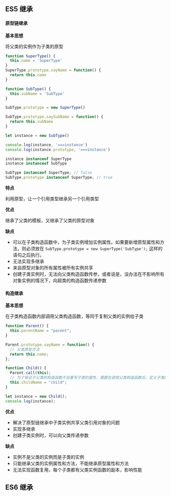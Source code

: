 ## ES5 继承

#### 原型链继承

**基本思想**

将父类的实例作为子类的原型

```js
function SuperType() {
  this.name = 'SuperType'
}
SuperType.prototype.sayName = function() {
  return this.name
}

function SubType() {
  this.subName = 'SubType'
}

SubType.prototype = new SuperType()

SubType.prototype.saySubName = function() {
  return this.subName
}

let instance = new SubType()

console.log(instance, '===instance')
console.log(instance.prototype, '===instance')

instance instanceof SuperType
instance instanceof SubType

SubType instanceof SuperType; // false
SubType.prototype instanceof SuperType; // true
```

**特点**

利用原型，让一个引用类型继承另一个引用类型

**优点**

继承了父类的模板，又继承了父类的原型对象

**缺点**

  - 可以在子类构造函数中，为子类实例增加实例属性。如果要新增原型属性和方法，则必须放在 `SubType.prototype = new SuperType('SubType');` 这样的语句之后执行。
  - 无法实现多继承
  - 来自原型对象的所有属性被所有实例共享
  - 创建子类实例时，无法向父类构造函数传参，或者说是，没办法在不影响所有对象实例的情况下，向超类的构造函数传递参数

#### 构造继承

**基本思想**

在子类构造函数内部调用父类构造函数，等同于复制父类的实例给子类

```js
function Parent() {
  this.parentName = "parent";
}

Parent.prototype.sayName = function() {
  // 父类原型方法
  return this.name;
};

function Child() {
  Parent.call(this);
  // 为了保证子父类的构造函数不会重写子类的属性，需要在调用父类构造函数后，定义子类的属性
  this.childName = "child";
}

let instance = new Child();
console.log(instance);
```

**优点**

- 解决了原型链继承中子类实例共享父类引用对象的问题
- 实现多继承
- 创建子类实例时，可以向父类传递参数

**缺点**

- 实例不是父类的实例而是子类的实例
- 只能继承父类的实例属性和方法，不能继承原型属性和方法
- 无法实现函数复用，每个子类都有父类实例函数的副本，影响性能

## ES6 继承
